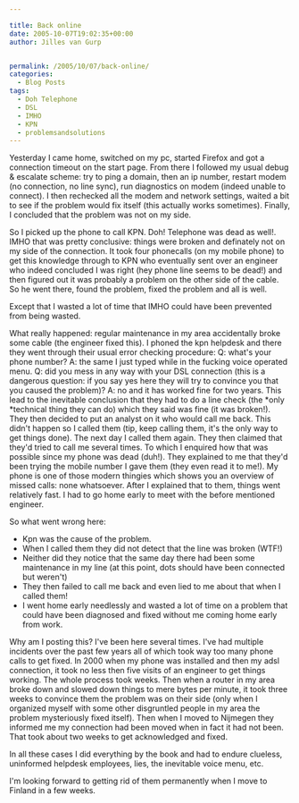 ```yaml
---

title: Back online
date: 2005-10-07T19:02:35+00:00
author: Jilles van Gurp


permalink: /2005/10/07/back-online/
categories:
  - Blog Posts
tags:
  - Doh Telephone
  - DSL
  - IMHO
  - KPN
  - problemsandsolutions
---
```

Yesterday I came home, switched on my pc, started Firefox and got a connection timeout on the start page. From there I followed my usual debug & escalate scheme: try to ping a domain, then an ip number, restart modem (no connection, no line sync), run diagnostics on modem (indeed unable to connect). I then rechecked all the modem and network settings, waited a bit to see if the problem would fix itself (this actually works sometimes). Finally, I concluded that the problem was not on my side.

So I picked up the phone to call KPN. Doh! Telephone was dead as well!. IMHO that was pretty conclusive: things were broken and definately not on my side of the connection. It took four phonecalls (on my mobile phone) to get this knowledge through to KPN who eventually sent over an engineer who indeed concluded I was right (hey phone line seems to be dead!) and then figured out it was probably a problem on the other side of the cable. So he went there, found the problem, fixed the problem and all is well.

Except that I wasted a lot of time that IMHO could have been prevented from being wasted. 

What really happened: regular maintenance in my area accidentally broke some cable (the engineer fixed this). I phoned the kpn helpdesk and there they went through their usual error checking procedure: Q: what's your phone number? A: the same I just typed while in the fucking voice operated menu. Q: did you mess in any way with your DSL connection (this is a dangerous question: if you say yes here they will try to convince you that you caused the problem)? A: no and it has worked fine for two years. This lead to the inevitable conclusion that they had to do a line check (the *only *technical thing they can do) which they said was fine (it was broken!). They then decided to put an analyst on it who would call me back. This didn't happen so I called them (tip, keep calling them, it's the only way to get things done). The next day I called them again. They then claimed that they'd tried to call me several times. To which I enquired how that was possible since my phone was dead (duh!). They explained to me that they'd been trying the mobile number I gave them (they even read it to me!). My phone is one of those modern thingies which shows you an overview of missed calls: none whatsoever. After I explained that to them, things went relatively fast. I had to go home early to meet with the before mentioned engineer.

So what went wrong here:

- Kpn was the cause of the problem.
- When I called them they did not detect that the line was broken (WTF!)
- Neither did they notice that the same day there had been some maintenance in my line (at this point, dots should have been connected but weren't)
- They then failed to call me back and even lied to me about that when I called them!
- I went home early needlessly and wasted a lot of time on a problem that could have been diagnosed and fixed without me coming home early from work.

Why am I posting this? I've been here several times. I've had multiple incidents over the past few years all of which took way too many phone calls to get fixed. In 2000 when my phone was installed and then my adsl connection, it took no less then five visits of an engineer to get things working. The whole process took weeks. Then when a router in my area broke down and slowed down things to mere bytes per minute, it took three weeks to convince them the problem was on their side (only when I organized myself with some other disgruntled people in my area the problem mysteriously fixed itself). Then when I moved to Nijmegen they informed me my connection had been moved when in fact it had not been. That took about two weeks to get acknowledged and fixed. 

In all these cases I did everything by the book and had to endure clueless, uninformed helpdesk employees, lies, the inevitable voice menu, etc.

I'm looking forward to getting rid of them permanently when I move to Finland in a few weeks.